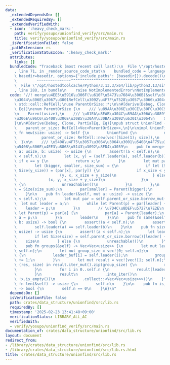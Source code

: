 ```yaml
---
data:
  _extendedDependsOn: []
  _extendedRequiredBy: []
  _extendedVerifiedWith:
  - icon: ':heavy_check_mark:'
    path: verify/yosupo/unionfind_verify/src/main.rs
    title: verify/yosupo/unionfind_verify/src/main.rs
  _isVerificationFailed: false
  _pathExtension: rs
  _verificationStatusIcon: ':heavy_check_mark:'
  attributes:
    links: []
  bundledCode: "Traceback (most recent call last):\n  File \"/opt/hostedtoolcache/Python/3.13.3/x64/lib/python3.13/site-packages/onlinejudge_verify/documentation/build.py\"\
    , line 71, in _render_source_code_stat\n    bundled_code = language.bundle(stat.path,\
    \ basedir=basedir, options={'include_paths': [basedir]}).decode()\n          \
    \         ~~~~~~~~~~~~~~~^^^^^^^^^^^^^^^^^^^^^^^^^^^^^^^^^^^^^^^^^^^^^^^^^^^^^^^^^^^^^^^^^^\n\
    \  File \"/opt/hostedtoolcache/Python/3.13.3/x64/lib/python3.13/site-packages/onlinejudge_verify/languages/rust.py\"\
    , line 288, in bundle\n    raise NotImplementedError\nNotImplementedError\n"
  code: "//! merge\u4EE5\u5916\u306F(\u610F\u5473\u7684\u306B)&self\u306B\u3057\u305F\
    \u3044\u306E\u3067\u3001RefCell\u3092\u4F7F\u7528\u3057\u3066\u3044\u308B\nuse\
    \ std::cell::RefCell;\nuse ParentOrSize::*;\n\n#[derive(Debug, Clone, Copy, PartialEq,\
    \ Eq)]\nenum ParentOrSize {\n    /// \u89AA\u306E\u30CE\u30FC\u30C9\u756A\u53F7\
    \n    Parent(usize),\n    /// \u81EA\u8EAB\u304C\u89AA\u306A\u3089\u3001\u305D\
    \u306E\u96C6\u5408\u306E\u30B5\u30A4\u30BA\u3092\u6301\u3064\n    Size(usize),\n\
    }\n\n#[derive(Debug, Clone, PartialEq, Eq)]\npub struct UnionFind {\n    n: usize,\n\
    \    parent_or_size: RefCell<Vec<ParentOrSize>>,\n}\n\nimpl UnionFind {\n    pub\
    \ fn new(size: usize) -> Self {\n        UnionFind {\n            n: size,\n \
    \           parent_or_size: RefCell::new(vec![Size(1); size]),\n        }\n  \
    \  }\n\n    /// \u5408\u4F75\u3057\u3064\u3064\u3001\u5408\u4F75\u3057\u305F\u96C6\
    \u5408\u306E\u4EE3\u8868\u5143\u3092\u8FD4\u3059\n    pub fn merge(&mut self,\
    \ a: usize, b: usize) -> usize {\n        assert!(a < self.n);\n        assert!(b\
    \ < self.n);\n        let (x, y) = (self.leader(a), self.leader(b));\n       \
    \ if x == y {\n            return x;\n        }\n        let mut par = self.parent_or_size.borrow_mut();\n\
    \        let (bigger, smaller, size_sum) = {\n            if let (Size(x_size),\
    \ Size(y_size)) = (par[x], par[y]) {\n                if x_size < y_size {\n \
    \                   (y, x, x_size + y_size)\n                } else {\n      \
    \              (x, y, x_size + y_size)\n                }\n            } else\
    \ {\n                unreachable!()\n            }\n        };\n        par[bigger]\
    \ = Size(size_sum);\n        par[smaller] = Parent(bigger);\n        bigger\n\
    \    }\n\n    pub fn leader(&self, mut a: usize) -> usize {\n        assert!(a\
    \ < self.n);\n        let mut par = self.parent_or_size.borrow_mut();\n      \
    \  let mut leader = a;\n        while let Parent(p) = par[leader] {\n        \
    \    leader = p;\n        }\n        // \u7D4C\u8DEF\u5727\u7E2E\n        while\
    \ let Parent(p) = par[a] {\n            par[a] = Parent(leader);\n           \
    \ a = p;\n        }\n        leader\n    }\n\n    pub fn same(&self, a: usize,\
    \ b: usize) -> bool {\n        assert!(a < self.n);\n        assert!(b < self.n);\n\
    \        self.leader(a) == self.leader(b)\n    }\n\n    pub fn size(&self, a:\
    \ usize) -> usize {\n        assert!(a < self.n);\n        let leader = self.leader(a);\n\
    \        if let Size(size) = self.parent_or_size.borrow()[leader] {\n        \
    \    size\n        } else {\n            unreachable!()\n        }\n    }\n\n\
    \    pub fn groups(&self) -> Vec<Vec<usize>> {\n        let mut leader_buf = vec![0;\
    \ self.n];\n        let mut group_size = vec![0; self.n];\n        for i in 0..self.n\
    \ {\n            leader_buf[i] = self.leader(i);\n            group_size[leader_buf[i]]\
    \ += 1;\n        }\n        let mut result = vec![vec![]; self.n];\n        for\
    \ (res, size) in result.iter_mut().zip(group_size) {\n            res.reserve(size);\n\
    \        }\n        for i in 0..self.n {\n            result[leader_buf[i]].push(i);\n\
    \        }\n        result\n            .into_iter()\n            .filter(|x|\
    \ !x.is_empty())\n            .collect::<Vec<Vec<usize>>>()\n    }\n\n    pub\
    \ fn len(&self) -> usize {\n        self.n\n    }\n\n    pub fn is_empty(&self)\
    \ -> bool {\n        self.n == 0\n    }\n}\n"
  dependsOn: []
  isVerificationFile: false
  path: crates/data_structure/unionfind/src/lib.rs
  requiredBy: []
  timestamp: '2025-02-23 13:41:48+09:00'
  verificationStatus: LIBRARY_ALL_AC
  verifiedWith:
  - verify/yosupo/unionfind_verify/src/main.rs
documentation_of: crates/data_structure/unionfind/src/lib.rs
layout: document
redirect_from:
- /library/crates/data_structure/unionfind/src/lib.rs
- /library/crates/data_structure/unionfind/src/lib.rs.html
title: crates/data_structure/unionfind/src/lib.rs
---
```

